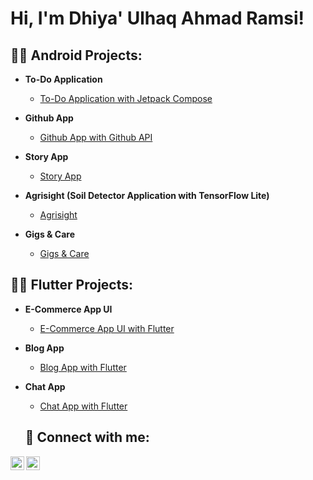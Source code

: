 <h1>Hi, I'm Dhiya' Ulhaq Ahmad Ramsi! <br/>

<h2>👨‍💻 Android Projects:</h2>

- <b>To-Do Application</b>
  - [To-Do Application with Jetpack Compose](https://github.com/ramsi123/ToDoCompose)

- <b>Github App</b>
  - [Github App with Github API](https://github.com/ramsi123/SubmissionAndroidDeveloperExpert)
 
- <b>Story App</b>
  - [Story App](https://github.com/ramsi123/Story-App)

- <b>Agrisight (Soil Detector Application with TensorFlow Lite)</b>
  - [Agrisight](https://github.com/ramsi123/Agrisight)

- <b>Gigs & Care</b>
  - [Gigs & Care](https://github.com/ramsi123/GigsAndCare)

<h2>👨‍💻 Flutter Projects:</h2>

- <b>E-Commerce App UI</b>
  - [E-Commerce App UI with Flutter](https://github.com/ramsi123/E-Commerce-App-UI)

- <b>Blog App</b>
  - [Blog App with Flutter](https://github.com/ramsi123/BlogApp)

- <b>Chat App</b>
  - [Chat App with Flutter](https://github.com/ramsi123/ChatApp)

  <h2> 🤳 Connect with me:</h2>

[<img align="left" alt="Dhiya' Ulhaq Ahmad Ramsi | LinkedIn" width="22px" src="https://i.imgur.com/rH9jwbU.png" />][linkedin]
[<img align="left" alt="Dhiya' Ulhaq Ahmad Ramsi | Instagram" width="22px" src="https://i.imgur.com/SKk4d03.png" />][instagram]

[instagram]: https://www.instagram.com/ulhaq_ramsi/
[linkedin]: https://www.linkedin.com/in/dhiya-ulhaq-ahmad-ramsi-884641222/
